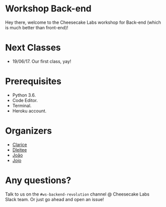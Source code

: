 # Workshop Back-end

Hey there, welcome to the Cheesecake Labs workshop for Back-end (which is much better than front-end)!  

# Next Classes
* 19/06/17. Our first class, yay!

# Prerequisites
* Python 3.6.
* Code Editor.
* Terminal.
* Heroku account.

# Organizers
* [Clarice](https://github.com/cbbcosta)
* [Dleitee](https://github.com/dleitee)
* [João](https://github.com/joaoricardo000)
* [Jojo](https://github.com/jonatasbaldin)

# Any questions?
Talk to us on the `#ws-backend-revolution` channel @ Cheesecake Labs Slack team. Or just go ahead and open an issue!
